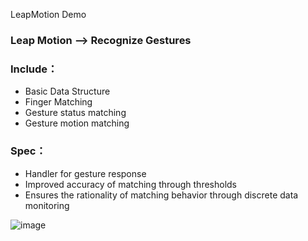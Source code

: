 LeapMotion Demo
### **Leap Motion --> Recognize Gestures**  
### **Include：**
+ Basic Data Structure
+ Finger Matching
+ Gesture status matching
+ Gesture motion matching
 
### **Spec：**
+ Handler for gesture response
+ Improved accuracy of matching through thresholds
+ Ensures the rationality of matching behavior through discrete data monitoring


![image](http://github.com/AidenFeng/LeapMotion/Image/Gesture.jpg)
